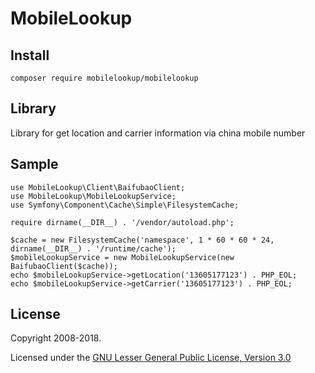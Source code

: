 MobileLookup
============

Install
-------
    composer require mobilelookup/mobilelookup

Library
---
Library for get location and carrier information via china mobile number

Sample
------
    use MobileLookup\Client\BaifubaoClient;
    use MobileLookup\MobileLookupService;
    use Symfony\Component\Cache\Simple\FilesystemCache;
    
    require dirname(__DIR__) . '/vendor/autoload.php';
    
    $cache = new FilesystemCache('namespace', 1 * 60 * 60 * 24, dirname(__DIR__) . '/runtime/cache');
    $mobileLookupService = new MobileLookupService(new BaifubaoClient($cache));
    echo $mobileLookupService->getLocation('13605177123') . PHP_EOL;
    echo $mobileLookupService->getCarrier('13605177123') . PHP_EOL;
    
License
-------

Copyright 2008-2018.

Licensed under the [GNU Lesser General Public License, Version 3.0](https://www.gnu.org/licenses/lgpl.txt)